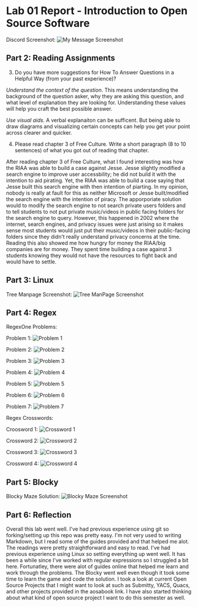 # Lab 01 Report - Introduction to Open Source Software
Discord Screenshot:
![My Message Screenshot](./discord_screenshot.PNG?raw=true "Optional Title")

## Part 2: Reading Assignments
3. Do you have more suggestions for How To Answer Questions in a Helpful Way (from your past experience)?  

*Understand the context of the question.* This means understanding the background of the question asker, why they are asking this question, and what level of 
explanation they are looking for. Understanding these values will help you craft the best possible answer.

*Use visual aids.* A verbal explanaiton can be sufficent. But being able to draw diagrams and visualizing certain concepts can help you get your point across clearer and
quicker. 


4. Please read chapter 3 of Free Culture. Write a short paragraph (8 to 10 sentences) of what you got out of reading that chapter.

After reading chapter 3 of Free Culture, what I found interesting was how the RIAA was able to build a case against Jesse. Jesse slightly modified 
a search engine to improve user accessbility; he did not build it with the intention to aid pirating. Yet, the RIAA was able to build a case saying that 
Jesse built this search engine with then intention of piarting. In my opinion, nobody is really at fault for this as neither Microsoft or Jesse built/modified
the search engine with the intention of piracy. The apporporiate solution would to modify the search engine to not search private users folders and to tell
students to not put private music/videos in public facing folders for the search engine to query. However, this happened in 2002 where the internet, search engines,
and privacy issues were just arising so it makes sense most students would just put their music/videos in their public-facing folders since they didn't really 
understand privacy concerns at the time. Reading this also showed me how hungry for money the RIAA/big companies are for money. They spent time building a case
against 3 students knowing they would not have the resources to fight back and would have to settle. 


## Part 3: Linux
Tree Manpage Screenshot:
![Tree ManPage Screenshot](./man_tree.PNG?raw=true)

## Part 4: Regex
RegexOne Problems:

Problem 1: 
![Problem 1](./regexone_1.PNG?raw=true "Problem 1")

Problem 2: 
![Problem 2](./regexone_2.PNG?raw=true "Problem 2")

Problem 3:
![Problem 3](./regexone_3.PNG?raw=true "Problem 3")

Problem 4:
![Problem 4](./regexone_4.PNG?raw=true "Problem 4")

Problem 5:
![Problem 5](./regexone_5.PNG?raw=true "Problem 5")

Problem 6:
![Problem 6](./regexone_6.PNG?raw=true "Problem 6")

Problem 7:
![Problem 7](./regexone_7.PNG?raw=true "Problem 7")

Regex Crosswords:

Croosword 1:
![Crossword 1](./crossword_1.PNG?raw=true "Crossword 1")

Crossword 2:
![Crossword 2](./crossword_2.PNG?raw=true "Crossword 2")

Crossword 3:
![Crossword 3](./crossword_3.PNG?raw=true "Crossword 3")

Crossword 4:
![Crossword 4](./crossword_4.PNG?raw=true "Crossword 4")

## Part 5: Blocky
Blocky Maze Solution:
![Blocky Maze Screenshot](./blocky_solution.PNG?raw=true)


## Part 6: Reflection
Overall this lab went well. I've had previous experience using git so forking/setting up this repo was pretty easy. I'm not very used to writing Markdown,
but I read some of the guides provided and that helped me alot. The readings were pretty straightforward and easy to read. I've had previous experience using
Linux so setting everything up went well. It has been a while since I've worked with regular expressions so I struggled a bit here. Fortunatley, there were alot of 
guides online that helped me learn and work through the problems. The Blocky went well even though it took some time to learn the game and code the solution. 
I took a look at current Open Source Projects that I might want to look at such as Submitty, YACS, Quacs, and other projects provided in the aosabook link. 
I have also started thinking about what kind of open source project I want to do this semester as well. 